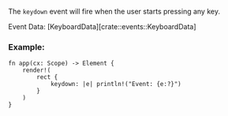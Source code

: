 The `keydown` event will fire when the user starts pressing any key.

Event Data: [KeyboardData][crate::events::KeyboardData]

### Example:

```rust, no_run
fn app(cx: Scope) -> Element {
    render!(
        rect {
            keydown: |e| println!("Event: {e:?}")
        }
    )
}